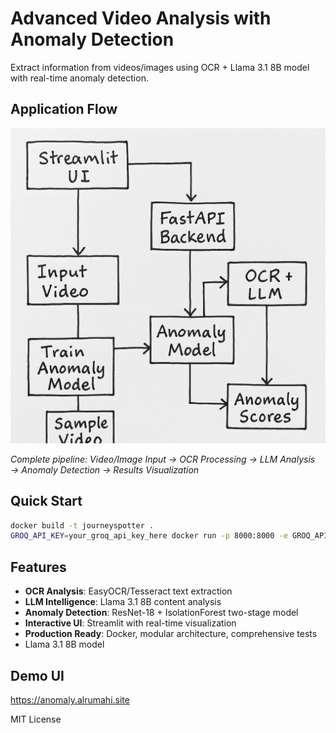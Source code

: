 # Advanced Video Analysis with Anomaly Detection

Extract information from videos/images using OCR + Llama 3.1 8B model with real-time anomaly detection.

## Application Flow

![Application Flow](app-flow.png)

*Complete pipeline: Video/Image Input → OCR Processing → LLM Analysis → Anomaly Detection → Results Visualization*

## Quick Start

```bash
docker build -t journeyspotter .
GROQ_API_KEY=your_groq_api_key_here docker run -p 8000:8000 -e GROQ_API_KEY journeyspotter
```

## Features

- **OCR Analysis**: EasyOCR/Tesseract text extraction
- **LLM Intelligence**: Llama 3.1 8B content analysis
- **Anomaly Detection**: ResNet-18 + IsolationForest two-stage model
- **Interactive UI**: Streamlit with real-time visualization
- **Production Ready**: Docker, modular architecture, comprehensive tests
- Llama 3.1 8B model

## Demo UI

https://anomaly.alrumahi.site


MIT License